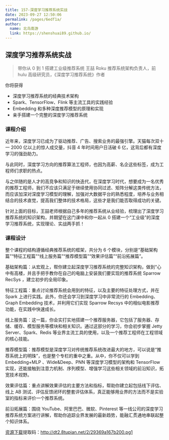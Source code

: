 ```yaml
---
title: 157-深度学习推荐系统实战
date: 2023-09-27 12:50:06
permalink: /pages/6edf1a/
author: 
  name: 北鸟南游
  link: https://shenshuai89.github.io/
---
```

## 深度学习推荐系统实战
> 带你从 0 到 1 搭建工业级推荐系统
> 王喆  Roku 推荐系统架构负责人，前 hulu 高级研究员，《深度学习推荐系统》作者

你将获得
- 深度学习推荐系统的经典技术架构
- Spark、TensorFlow、Flink 等主流工具的实践经验
- Embedding 和多种深度推荐模型的原理和实现
- 亲手搭建一个完整的深度学习推荐系统

### 课程介绍

近年来，深度学习已成为了驱动推荐、广告、搜索业务的最强引擎。天猫每次双十一 2000 亿以上的惊人成交量，抖音 4 年时间用户日活破 6 亿，这背后都有深度学习的强劲助力。

与此同时，深度学习方向的推荐算法工程师，也因为高薪、名企这些标签，成为工程师们求职的热点。

与之伴随的是人才的高竞争和知识的快迭代，在深度学习时代，想要成为一名优秀的推荐工程师，我们不应该只满足于继续使用协同过滤、矩阵分解这类传统方法，而应该加深对深度学习模型的理解，加强对大数据平台的熟悉程度，培养与业务相结合的技术直觉，提高我们整体的技术格局，这些才是我们能否取得成功的关键。

针对上面的目标，王喆老师根据自己多年的推荐系统从业经验，梳理出了深度学习推荐系统的知识架构，并期望在这门课中和你一起从 0 搭建一个“工业级”的深度学习推荐系统，实现理论、实战两手抓！


### 课程设计
整个课程的结构遵循经典推荐系统的框架，共分为 6 个模块，分别是“基础架构篇”“特征工程篇”“线上服务篇”“推荐模型篇”“效果评估篇”“前沿拓展篇”。

基础架构篇：从宏观上，帮你建立起深度学习推荐系统的完整知识架构，做到“心中有高楼，并且手把手教你在自己的电脑上安装我们要实现的推荐系统 Sparrow RecSys ，建立初步的全局印象。

特征工程篇：重点讨论推荐系统会用到的特征，以及主要的特征处理方式，并在 Spark 上进行实践。此外，你还会学习到深度学习中非常流行的 Embedding、Graph Embedding 技术，并利用它们实现 Sparrow Recsys 中的相似电影推荐功能，在实践中快速成长。

线上服务篇：这一篇，你会实打实地搭建一个推荐服务器，它包括了服务器、存储、缓存、模型服务等模块和相关知识。通过这部分的学习，你会初步掌握 Jetty Server、Spark、Redis 等业界主流工具的使用，以及一个推荐工程师在工程领域的核心技能。

推荐模型篇：推荐模型是深度学习对传统推荐系统改进最大的地方，可以说是“推荐系统上的明珠”，也是整个专栏的重中之重。从中，你不仅可以学到 Embedding+MLP 、Wide&Deep、PNN 等深度学习模型的架构和 TensorFlow 实现，还能接触到注意力机制、序列模型、增强学习这些相关领域的前沿知识，拓宽技术视野。

效果评估篇：重点讲解效果评估的主要方法和指标，帮助你建立起包括线下评估、线上 AB 测试、评估反馈闭环的整套评估体系，真正能够用业界的方法而不是实验室的指标来评价一个推荐系统。

前沿拓展篇：围绕 YouTube、阿里巴巴、微软、Pinterest 等一线公司的深度学习推荐系统方案进行讲解，帮助你追踪业界发展的最新趋势，能融汇贯通地串联起整个知识体系。

[资源下载](https://pan.baidu.com/s/1yRelBX-mOsMpgKLdhYQ5Jw)提取码：http://dt2.8tupian.net/2/29369a167b200.pg1	